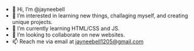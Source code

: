 - 👋 Hi, I’m @jayneebell
- 👀 I’m interested in learning new things, challaging myself, and creating unique projects.
- 🌱 I’m currently learning HTML/CSS and JS.
- 💞️ I’m looking to collaborate on new websites.
- 📫 Reach me via email at jayneebell1205@gmail.com

<!---
jayneebell/jayneebell is a ✨ special ✨ repository because its `README.md` (this file) appears on your GitHub profile.
You can click the Preview link to take a look at your changes.
--->
